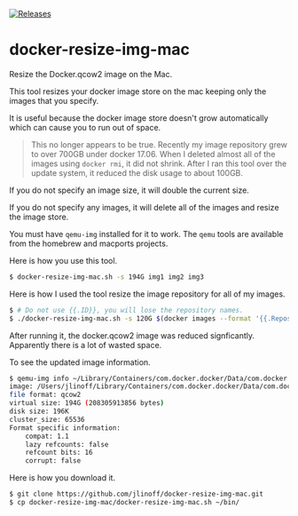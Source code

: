 [![Releases](https://img.shields.io/github/release/jlinoff/docker-resize-img-mac.svg?style=flat)](https://github.com/jlinoff/docker-resize-img-mac/releases)

# docker-resize-img-mac
Resize the Docker.qcow2 image on the Mac.

This tool resizes your docker image store on the mac keeping only the images that you specify.

It is useful because the docker image store doesn't grow automatically which can cause you to run out of space.
> This no longer appears to be true. Recently my image repository grew to over 700GB under docker 17.06. When I deleted almost all of the images using `docker rmi`, it did not shrink. After I ran this tool over the update system, it reduced the disk usage to about 100GB.

If you do not specify an image size, it will double the current size.

If you do not specify any images, it will delete all of the images and resize the image store.

You must have `qemu-img` installed for it to work. The `qemu` tools are available from the homebrew and macports projects.

Here is how you use this tool.

```bash
$ docker-resize-img-mac.sh -s 194G img1 img2 img3
```

Here is how I used the tool resize the image repository for all of my images.

```bash
$ # Do not use {{.ID}}, you will lose the repository names.
$ ./docker-resize-img-mac.sh -s 120G $(docker images --format '{{.Repository}}:{{.Tag}}')
```

After running it, the docker.qcow2 image was reduced signficantly. Apparently there is a lot of wasted space.

To see the updated image information.
```bash
$ qemu-img info ~/Library/Containers/com.docker.docker/Data/com.docker.driver.amd64-linux/Docker.qcow2 
image: /Users/jlinoff/Library/Containers/com.docker.docker/Data/com.docker.driver.amd64-linux/Docker.qcow2
file format: qcow2
virtual size: 194G (208305913856 bytes)
disk size: 196K
cluster_size: 65536
Format specific information:
    compat: 1.1
    lazy refcounts: false
    refcount bits: 16
    corrupt: false
```

Here is how you download it.

```bash
$ git clone https://github.com/jlinoff/docker-resize-img-mac.git
$ cp docker-resize-img-mac/docker-resize-img-mac.sh ~/bin/
```
